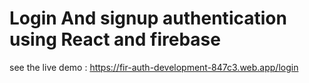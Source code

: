 # Login And signup authentication using React and firebase

see the live demo : https://fir-auth-development-847c3.web.app/login